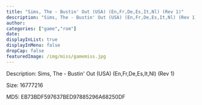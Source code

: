 ```yaml
---
title: "Sims, The - Bustin' Out (USA) (En,Fr,De,Es,It,Nl) (Rev 1)"
description: "Sims, The - Bustin' Out (USA) (En,Fr,De,Es,It,Nl) (Rev 1)"
author: 
categories: ["game","rom"]
date: 
displayInList: true
displayInMenu: false
dropCap: false
featuredImage: /img/miss/gamemiss.jpg
---
```


Description: Sims, The - Bustin' Out (USA) (En,Fr,De,Es,It,Nl) (Rev 1)

Size: 16777216

MD5: EB73BDF597637BED97885296A68250DF

